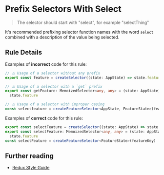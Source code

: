 # Prefix Selectors With Select

> The selector should start with "select", for example "selectThing"

It's recommended prefixing selector function names with the word `select` combined with a description of the value being selected.

## Rule Details

Examples of **incorrect** code for this rule:

```ts
// ⚠ Usage of a selector without any prefix
export const feature = createSelector((state: AppState) => state.feature)

// ⚠ Usage of a selector with a `get` prefix
export const getFeature: MemoizedSelector<any, any> = (state: AppState) =>
  state.feature

// ⚠ Usage of a selector with improper casing
const selectfeature = createFeatureSelector<AppState, FeatureState>(featureKey)
```

Examples of **correct** code for this rule:

```ts
export const selectFeature = createSelector((state: AppState) => state.feature)
export const selectFeature: MemoizedSelector<any, any> = (state: AppState) =>
  state.feature
const selectFeature = createFeatureSelector<FeatureState>(featureKey)
```

## Further reading

- [Redux Style Guide](https://redux.js.org/style-guide/style-guide#name-selector-functions-as-selectthing)
